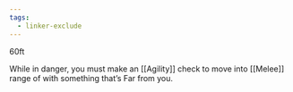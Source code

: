 ```yaml
---
tags:
  - linker-exclude
---
```

60ft

While in danger, you must make an [[Agility]] check to move into [[Melee]] range of with something that’s Far from you.